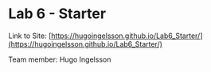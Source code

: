 # Lab 6 - Starter
Link to Site: [https://hugoingelsson.github.io/Lab6_Starter/](https://hugoingelsson.github.io/Lab6_Starter/)

Team member: Hugo Ingelsson